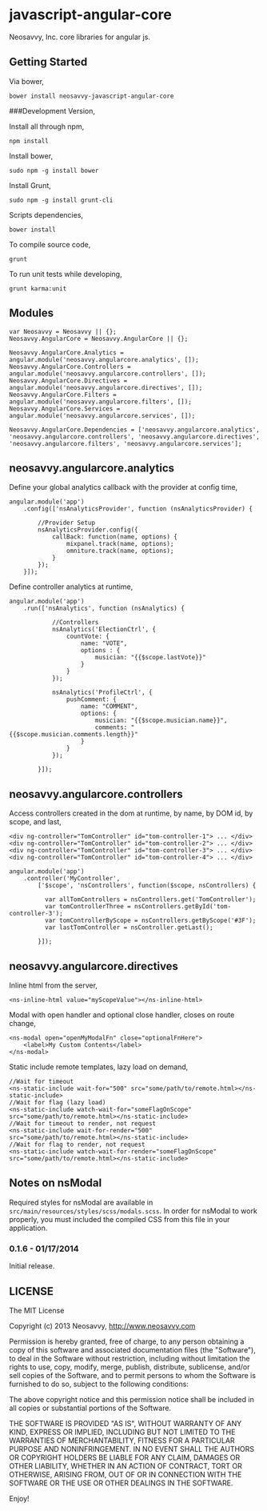 javascript-angular-core
=======================

Neosavvy, Inc. core libraries for angular js.

## Getting Started
Via bower,

    bower install neosavvy-javascript-angular-core

###Development Version,

Install all through npm,

    npm install

Install bower,

    sudo npm -g install bower

Install Grunt,

    sudo npm -g install grunt-cli

Scripts dependencies,

    bower install


To compile source code,

    grunt

To run unit tests while developing,

    grunt karma:unit

## Modules

    var Neosavvy = Neosavvy || {};
    Neosavvy.AngularCore = Neosavvy.AngularCore || {};

    Neosavvy.AngularCore.Analytics = angular.module('neosavvy.angularcore.analytics', []);
    Neosavvy.AngularCore.Controllers = angular.module('neosavvy.angularcore.controllers', []);
    Neosavvy.AngularCore.Directives = angular.module('neosavvy.angularcore.directives', []);
    Neosavvy.AngularCore.Filters = angular.module('neosavvy.angularcore.filters', []);
    Neosavvy.AngularCore.Services = angular.module('neosavvy.angularcore.services', []);

    Neosavvy.AngularCore.Dependencies = ['neosavvy.angularcore.analytics', 'neosavvy.angularcore.controllers', 'neosavvy.angularcore.directives', 'neosavvy.angularcore.filters', 'neosavvy.angularcore.services'];

## neosavvy.angularcore.analytics

Define your global analytics callback with the provider at config time,

    angular.module('app')
        .config(['nsAnalyticsProvider', function (nsAnalyticsProvider) {

            //Provider Setup
            nsAnalyticsProvider.config({
                callBack: function(name, options) {
                    mixpanel.track(name, options);
                    omniture.track(name, options);
                }
            });
        }]);


Define controller analytics at runtime,

    angular.module('app')
        .run(['nsAnalytics', function (nsAnalytics) {

                //Controllers
                nsAnalytics('ElectionCtrl', {
                    countVote: {
                        name: "VOTE",
                        options : {
                            musician: "{{$scope.lastVote}}"
                        }
                    }
                });

                nsAnalytics('ProfileCtrl', {
                    pushComment: {
                        name: "COMMENT",
                        options: {
                            musician: "{{$scope.musician.name}}",
                            comments: "{{$scope.musician.comments.length}}"
                        }
                    }
                });

            }]);


## neosavvy.angularcore.controllers

Access controllers created in the dom at runtime, by name, by DOM id, by scope, and last,

    <div ng-controller="TomController" id="tom-controller-1"> ... </div>
    <div ng-controller="TomController" id="tom-controller-2"> ... </div>
    <div ng-controller="TomController" id="tom-controller-3"> ... </div>
    <div ng-controller="TomController" id="tom-controller-4"> ... </div>

    angular.module('app')
        .controller('MyController',
            ['$scope', 'nsControllers', function($scope, nsControllers) {

              var allTomControllers = nsControllers.get('TomController');
              var tomControllerThree = nsControllers.getById('tom-controller-3');
              var tomControllerByScope = nsControllers.getByScope('#3F');
              var lastTomController = nsController.getLast();

            }]);


## neosavvy.angularcore.directives

Inline html from the server,

    <ns-inline-html value="myScopeValue"></ns-inline-html>


Modal with open handler and optional close handler, closes on route change,

    <ns-modal open="openMyModalFn" close="optionalFnHere">
        <label>My Custom Contents</label>
    </ns-modal>


Static include remote templates, lazy load on demand,

    //Wait for timeout
    <ns-static-include wait-for="500" src="some/path/to/remote.html></ns-static-include>
    //Wait for flag (lazy load)
    <ns-static-include watch-wait-for="someFlagOnScope" src="some/path/to/remote.html></ns-static-include>
    //Wait for timeout to render, not request
    <ns-static-include wait-for-render="500" src="some/path/to/remote.html></ns-static-include>
    //Wait for flag to render, not request
    <ns-static-include watch-wait-for-render="someFlagOnScope" src="some/path/to/remote.html></ns-static-include>


## Notes on nsModal
Required styles for nsModal are available in ```src/main/resources/styles/scss/modals.scss```.
In order for nsModal to work properly, you must included the compiled CSS from this file in
your application.

### 0.1.6 - 01/17/2014

Initial release.

## LICENSE

The MIT License

Copyright (c) 2013 Neosavvy, http://www.neosavvy.com

Permission is hereby granted, free of charge, to any person obtaining a copy
of this software and associated documentation files (the "Software"), to deal
in the Software without restriction, including without limitation the rights
to use, copy, modify, merge, publish, distribute, sublicense, and/or sell
copies of the Software, and to permit persons to whom the Software is
furnished to do so, subject to the following conditions:

The above copyright notice and this permission notice shall be included in
all copies or substantial portions of the Software.

THE SOFTWARE IS PROVIDED "AS IS", WITHOUT WARRANTY OF ANY KIND, EXPRESS OR
IMPLIED, INCLUDING BUT NOT LIMITED TO THE WARRANTIES OF MERCHANTABILITY,
FITNESS FOR A PARTICULAR PURPOSE AND NONINFRINGEMENT. IN NO EVENT SHALL THE
AUTHORS OR COPYRIGHT HOLDERS BE LIABLE FOR ANY CLAIM, DAMAGES OR OTHER
LIABILITY, WHETHER IN AN ACTION OF CONTRACT, TORT OR OTHERWISE, ARISING FROM,
OUT OF OR IN CONNECTION WITH THE SOFTWARE OR THE USE OR OTHER DEALINGS IN
THE SOFTWARE.

Enjoy!

